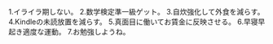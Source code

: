 1.イライラ期しない。
2.数学検定準一級ゲット。
3.自炊強化して外食を減らす。
4.Kindleの未読放置を減らす。
5.真面目に働いてお賃金に反映させる。
6.早寝早起き適度な運動。
7.お勉強しようね。
